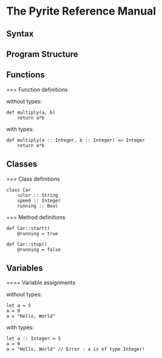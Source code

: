 The Pyrite Reference Manual
===========================

Syntax
------

Program Structure
-----------------

Functions
---------

=== Function definitions

without types:

    def multiply(a, b)
        return a*b

with types:

    def multiply(a :: Integer, b :: Integer) => Integer
        return a*b

Classes
-------

=== Class definitions

    class Car
        color :: String
        speed :: Integer
        running :: Bool

=== Method definitions

    def Car::start()
        @running = true

    def Car::stop()
        @running = false

Variables
---------

==== Variable assignments

without types:

    let a = 5
    a = 9
    a = "Hello, World"

with types:

    let a :: Integer = 5
    a = 9
    a = "Hello, World" // Error - a is of type Integer!      